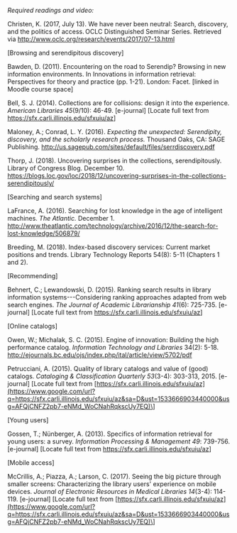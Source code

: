 *Required readings and video:*

Christen, K. (2017, July 13). We have never been neutral:
Search, discovery, and the politics of access. OCLC Distinguished
Seminar Series. Retrieved via
<http://www.oclc.org/research/events/2017/07-13.html>

\[Browsing and serendipitous discovery\]

Bawden, D. (2011). Encountering on the road to Serendip? Browsing in new
information environments. In Innovations in information retrieval:
Perspectives for theory and practice (pp. 1-21). London: Facet. \[linked
in Moodle course space\]

Bell, S. J. (2014). Collections are for collisions: design it into the
experience. *American Libraries* *45*(9/10): 46-49.
\[e-journal\] \[Locate full text from
<https://sfx.carli.illinois.edu/sfxuiu/az>\]

Maloney, A.; Conrad, L. Y. (2016). *Expecting the unexpected:
Serendipity, discovery, and the scholarly research process.* Thousand
Oaks, CA: SAGE Publishing.
<http://us.sagepub.com/sites/default/files/serrdiscovery.pdf>

Thorp, J. (2018). Uncovering surprises in the collections, serendipitously. Library of Congress Blog. December 10. https://blogs.loc.gov/loc/2018/12/uncovering-surprises-in-the-collections-serendipitously/

\[Searching and search systems\]

LaFrance, A. (2016). Searching for lost knowledge in the age of
intelligent machines. *The Atlantic.* December 1.
<http://www.theatlantic.com/technology/archive/2016/12/the-search-for-lost-knowledge/506879/>

Breeding, M. (2018). Index-based discovery services: Current market positions and trends. Library Technology Reports 54(8): 5-11 (Chapters 1 and 2).

\[Recommending\]

Behnert, C.; Lewandowski, D. (2015). Ranking search results in library
information systems---Considering ranking approaches adapted from web
search engines. *The Journal of Academic Librarianship 41*(6): 725-735.
\[e-journal\] \[Locate full text from
<https://sfx.carli.illinois.edu/sfxuiu/az>\]

\[Online catalogs\]

Owen, W.; Michalak, S. C. (2015). Engine of innovation: Building the
high performance catalog. *Information Technology and Libraries* 34(2):
5-18. <http://ejournals.bc.edu/ojs/index.php/ital/article/view/5702/pdf>

Petrucciani, A. (2015). Quality of library catalogs and value of (good)
catalogs. *Cataloging & Classification Quarterly* *53*(3-4): 303-313,
2015. \[e-journal\] \[Locate full text from
[https://sfx.carli.illinois.edu/sfxuiu/az](https://www.google.com/url?q=https://sfx.carli.illinois.edu/sfxuiu/az&sa=D&ust=1533666903440000&usg=AFQjCNFZ2pb7-eNMd_WoCNahRqkscUy7EQ)\]

\[Young users\]

Gossen, T.; Nünberger, A. (2013). Specifics of information retrieval for
young users: a survey. *Information Processing & Management* *49*:
739-756. \[e-journal\] \[Locate full text from
<https://sfx.carli.illinois.edu/sfxuiu/az>\]

\[Mobile access\]

McCrillis, A.; Piazza, A.; Larson, C. (2017). Seeing the big picture
through smaller screens: Characterizing the library users' experience on
mobile devices. *Journal of Electronic Resources in Medical Libraries*
*14*(3-4): 114-119. \[e-journal\] \[Locate full text from
[https://sfx.carli.illinois.edu/sfxuiu/az](https://www.google.com/url?q=https://sfx.carli.illinois.edu/sfxuiu/az&sa=D&ust=1533666903440000&usg=AFQjCNFZ2pb7-eNMd_WoCNahRqkscUy7EQ)\]
